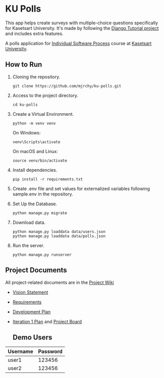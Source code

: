 # KU Polls

This app helps create surveys with multiple-choice questions specifically for Kasetsart University. It's made by following the [Django Tutorial project](https://docs.djangoproject.com/en/3.1/intro/tutorial01/) and includes extra features. 

A polls application for [Individual Software Process](https://cpske.github.io/ISP) course at [Kasetsart University](https://ku.ac.th).

## How to Run
1. Cloning the repository.
   ```
   git clone https://github.com/mjrchy/ku-polls.git
   ```
2. Access to the project directory.
   ```
   cd ku-polls
   ```
3. Create a Virtual Environment.
   ```
   python -m venv venv
   ```
   On Windows:

   ```
   venv\Scripts\activate
   ```
   On macOS and Linux:
   ```
   source venv/bin/activate
   ```
4. Install dependencies.
   ```
   pip install -r requirements.txt
   ```

5. Create .env file and set values for externalized variables following sample.env in the repository.
6. Set Up the Database.
   ```
   python manage.py migrate
   ```
7. Download data.
   ```
   python manage.py loaddata data/users.json
   python manage.py loaddata data/polls.json
   ```
8. Run the server.
   ```
   python manage.py runserver
   ```

## Project Documents

All project-related documents are in the [Project Wiki](../../wiki/Home)

- [Vision Statement](../../wiki/Vision%20Statement)
- [Requirements](../../wiki/Requirements)
- [Development Plan](../../wiki/Development%20Plan)
- [Iteration 1 Plan](../../wiki/Iteration%201%20Plan) and [Project Board](../../projects/1)

  ## Demo Users
| Username  | Password        |
|-----------|-----------------|
|   user1   | 123456 |
|   user2   | 123456 |
